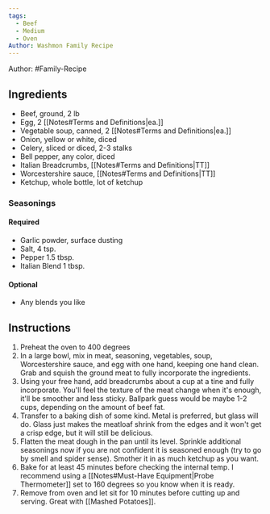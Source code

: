 ```yaml
---
tags:
  - Beef
  - Medium
  - Oven
Author: Washmon Family Recipe
---
```

Author: #Family-Recipe
## Ingredients

- Beef, ground, 2 lb
- Egg, 2 [[Notes#Terms and Definitions|ea.]]
- Vegetable soup, canned, 2 [[Notes#Terms and Definitions|ea.]]
- Onion, yellow or white, diced
- Celery, sliced or diced, 2-3 stalks
- Bell pepper, any color, diced
- Italian Breadcrumbs, [[Notes#Terms and Definitions|TT]]
- Worcestershire sauce, [[Notes#Terms and Definitions|TT]]
- Ketchup, whole bottle, lot of ketchup

### Seasonings 
#### Required	
- Garlic powder, surface dusting
- Salt, 4 tsp.
- Pepper 1.5 tbsp.
- Italian Blend 1 tbsp.
#### Optional
- Any blends you like

## Instructions

1. Preheat the oven to 400 degrees
2. In a large bowl, mix in meat, seasoning, vegetables, soup, Worcestershire sauce, and egg with one hand, keeping one hand clean. Grab and squish the ground meat to fully incorporate the ingredients.
3. Using your free hand, add breadcrumbs about a cup at a tine and fully incorporate. You'll feel the texture of the meat change when it's enough, it'll be smoother and less sticky. Ballpark guess would be maybe 1-2 cups, depending on the amount of beef fat.
4. Transfer to a baking dish of some kind. Metal is preferred, but glass will do. Glass just makes the meatloaf shrink from the edges and it won't get a crisp edge, but it will still be delicious.
5. Flatten the meat dough in the pan until its level. Sprinkle additional seasonings now if you are not confident it is seasoned enough (try to go by smell and spider sense). Smother it in as much ketchup as you want.
6. Bake for at least 45 minutes before checking the internal temp. I recommend using a [[Notes#Must-Have Equipment|Probe Thermometer]] set to 160 degrees so you know when it is ready.
7. Remove from oven and let sit for 10 minutes before cutting up and serving. Great with [[Mashed Potatoes]].